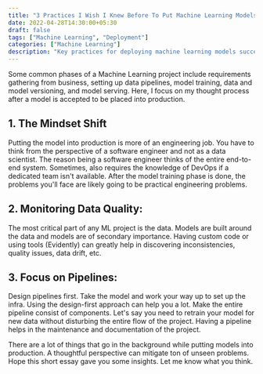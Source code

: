 ```yaml
---
title: "3 Practices I Wish I Knew Before To Put Machine Learning Models Into Production"
date: 2022-04-28T14:30:00+05:30
draft: false
tags: ["Machine Learning", "Deployment"]
categories: ["Machine Learning"]
description: "Key practices for deploying machine learning models successfully"
---
```


Some common phases of a Machine Learning project include requirements gathering from business, setting up data pipelines, model training, data and model versioning, and model serving. Here, I focus on my thought process after a model is accepted to be placed into production.

## 1. The Mindset Shift
Putting the model into production is more of an engineering job. You have to think from the perspective of a software engineer and not as a data scientist. The reason being a software engineer thinks of the entire end-to-end system. Sometimes, also requires the knowledge of DevOps if a dedicated team isn't available. After the model training phase is done, the problems you'll face are likely going to be practical engineering problems.

## 2. Monitoring Data Quality:
The most critical part of any ML project is the data. Models are built around the data and models are of secondary importance. Having custom code or using tools (Evidently) can greatly help in discovering inconsistencies, quality issues, data drift, etc.

## 3. Focus on Pipelines:
Design pipelines first. Take the model and work your way up to set up the infra. Using the design-first approach can help you a lot. Make the entire pipeline consist of components. Let's say you need to retrain your model for new data without disturbing the entire flow of the project. Having a pipeline helps in the maintenance and documentation of the project.

There are a lot of things that go in the background while putting models into production. A thoughtful perspective can mitigate ton of unseen problems. Hope this short essay gave you some insights. Let me know what you think.